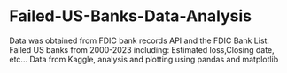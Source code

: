 # Failed-US-Banks-Data-Analysis
Data was obtained from FDIC bank records API and the FDIC Bank List.
Failed US banks from 2000-2023 including: Estimated loss,Closing date, etc...
Data from Kaggle, analysis and plotting using pandas and matplotlib

